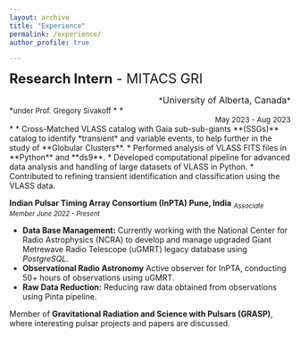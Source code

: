 ```yaml
---
layout: archive
title: "Experience"
permalink: /experience/
author_profile: true

---
```

<font size="5">**Research Intern** - MITACS GRI</font>
<div style="text-align: right;">*<font size="3">University of Alberta, Canada</font>*</div>  
*<font size="2">under Prof. Gregory Sivakoff </font>*
*<div style="text-align: right;"><font size="2">May 2023 - Aug 2023</font></div>*  
  * Cross-Matched VLASS catalog with Gaia sub-sub-giants **(SSGs)** catalog to identify *transient* and variable events, to help
further in the study of **Globular Clusters**.
  * Performed analysis of VLASS FITS files in **Python** and **ds9**.
  * Developed computational pipeline for advanced data analysis and handling of large datasets of VLASS in Python.
  * Contributed to refining transient identification and classification using the VLASS data.

**Indian Pulsar Timing Array Consortium (InPTA) Pune, India**
<sub>*Associate Member June 2022 - Present*</sub>
  * **Data Base Management:** Currently working with the National Center for Radio Astrophysics (NCRA) to develop and
manage upgraded Giant Metrewave Radio Telescope (uGMRT) legacy database using *PostgreSQL*.
  * **Observational Radio Astronomy** Active observer for InPTA, conducting 50+ hours of observations using uGMRT.
  * **Raw Data Reduction:** Reducing raw data obtained from observations using Pinta pipeline.
 
Member of **Gravitational Radiation and Science with Pulsars (GRASP)**, where interesting pulsar projects and papers are
discussed.

